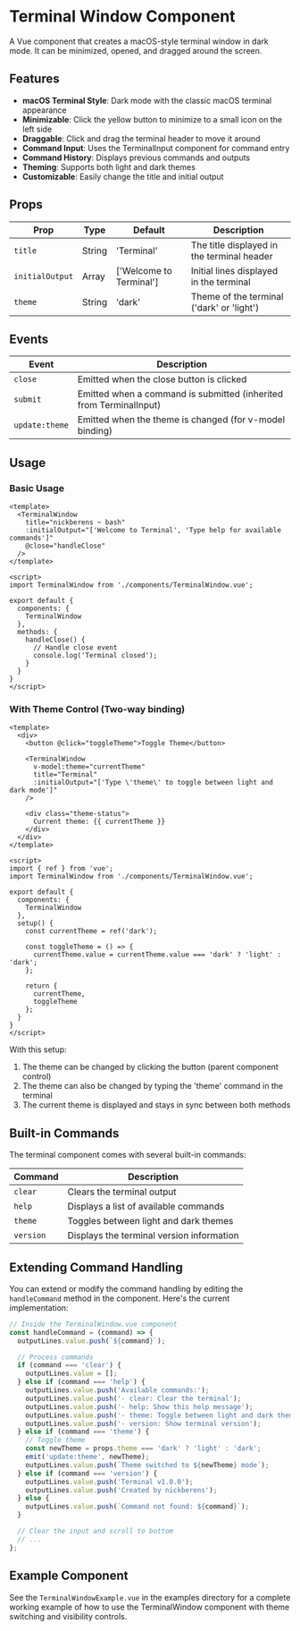 # Terminal Window Component

A Vue component that creates a macOS-style terminal window in dark mode. It can be minimized, opened, and dragged around the screen.

## Features

- **macOS Terminal Style**: Dark mode with the classic macOS terminal appearance
- **Minimizable**: Click the yellow button to minimize to a small icon on the left side
- **Draggable**: Click and drag the terminal header to move it around
- **Command Input**: Uses the TerminalInput component for command entry
- **Command History**: Displays previous commands and outputs
- **Theming**: Supports both light and dark themes
- **Customizable**: Easily change the title and initial output

## Props

| Prop | Type | Default | Description |
|------|------|---------|-------------|
| `title` | String | 'Terminal' | The title displayed in the terminal header |
| `initialOutput` | Array | ['Welcome to Terminal'] | Initial lines displayed in the terminal |
| `theme` | String | 'dark' | Theme of the terminal ('dark' or 'light') |

## Events

| Event | Description |
|-------|-------------|
| `close` | Emitted when the close button is clicked |
| `submit` | Emitted when a command is submitted (inherited from TerminalInput) |
| `update:theme` | Emitted when the theme is changed (for v-model binding) |

## Usage

### Basic Usage

```vue
<template>
  <TerminalWindow 
    title="nickberens ~ bash"
    :initialOutput="['Welcome to Terminal', 'Type help for available commands']"
    @close="handleClose"
  />
</template>

<script>
import TerminalWindow from './components/TerminalWindow.vue';

export default {
  components: {
    TerminalWindow
  },
  methods: {
    handleClose() {
      // Handle close event
      console.log('Terminal closed');
    }
  }
}
</script>
```

### With Theme Control (Two-way binding)

```vue
<template>
  <div>
    <button @click="toggleTheme">Toggle Theme</button>

    <TerminalWindow 
      v-model:theme="currentTheme"
      title="Terminal"
      :initialOutput="['Type \'theme\' to toggle between light and dark mode']"
    />

    <div class="theme-status">
      Current theme: {{ currentTheme }}
    </div>
  </div>
</template>

<script>
import { ref } from 'vue';
import TerminalWindow from './components/TerminalWindow.vue';

export default {
  components: {
    TerminalWindow
  },
  setup() {
    const currentTheme = ref('dark');

    const toggleTheme = () => {
      currentTheme.value = currentTheme.value === 'dark' ? 'light' : 'dark';
    };

    return {
      currentTheme,
      toggleTheme
    };
  }
}
</script>
```

With this setup:
1. The theme can be changed by clicking the button (parent component control)
2. The theme can also be changed by typing the 'theme' command in the terminal
3. The current theme is displayed and stays in sync between both methods

## Built-in Commands

The terminal component comes with several built-in commands:

| Command | Description |
|---------|-------------|
| `clear` | Clears the terminal output |
| `help` | Displays a list of available commands |
| `theme` | Toggles between light and dark themes |
| `version` | Displays the terminal version information |

## Extending Command Handling

You can extend or modify the command handling by editing the `handleCommand` method in the component. Here's the current implementation:

```javascript
// Inside the TerminalWindow.vue component
const handleCommand = (command) => {
  outputLines.value.push(`${command}`);

  // Process commands
  if (command === 'clear') {
    outputLines.value = [];
  } else if (command === 'help') {
    outputLines.value.push('Available commands:');
    outputLines.value.push('- clear: Clear the terminal');
    outputLines.value.push('- help: Show this help message');
    outputLines.value.push('- theme: Toggle between light and dark theme');
    outputLines.value.push('- version: Show terminal version');
  } else if (command === 'theme') {
    // Toggle theme
    const newTheme = props.theme === 'dark' ? 'light' : 'dark';
    emit('update:theme', newTheme);
    outputLines.value.push(`Theme switched to ${newTheme} mode`);
  } else if (command === 'version') {
    outputLines.value.push('Terminal v1.0.0');
    outputLines.value.push('Created by nickberens');
  } else {
    outputLines.value.push(`Command not found: ${command}`);
  }

  // Clear the input and scroll to bottom
  // ...
};
```

## Example Component

See the `TerminalWindowExample.vue` in the examples directory for a complete working example of how to use the TerminalWindow component with theme switching and visibility controls.
